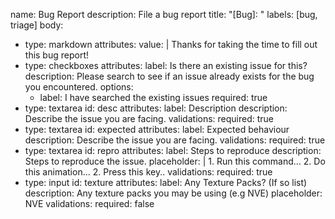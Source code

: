 name: Bug Report
description: File a bug report
title: "[Bug]: "
labels: [bug, triage]
body:
  - type: markdown
    attributes:
      value: |
        Thanks for taking the time to fill out this bug report!
  - type: checkboxes
    attributes:
      label: Is there an existing issue for this?
      description: Please search to see if an issue already exists for the bug you encountered.
      options:
      - label: I have searched the existing issues
        required: true
  - type: textarea
    id: desc
    attributes:
      label: Description
      description: Describe the issue you are facing.
    validations:
      required: true
  - type: textarea
    id: expected
    attributes:
      label: Expected behaviour
      description: Describe the issue you are facing.
    validations:
      required: true
  - type: textarea
    id: repro
    attributes:
      label: Steps to reproduce
      description: Steps to reproduce the issue.
      placeholder: |
          1. Run this command...
          2. Do this animation...
          2. Press this key..
    validations:
      required: true
  - type: input
    id: texture
    attributes:
      label: Any Texture Packs? (If so list)
      description: Any texture packs you may be using (e.g NVE)
      placeholder: NVE
    validations:
      required: false

      
    
    
      
      
